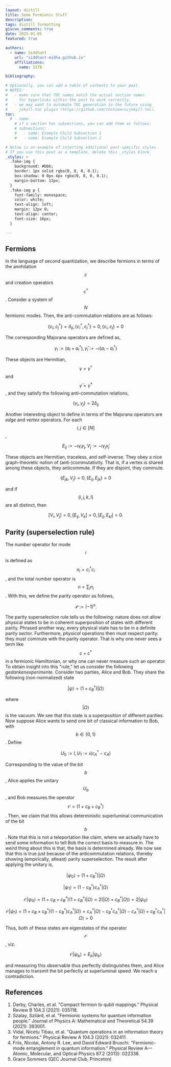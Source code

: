 ```yaml
---
layout: distill
title: Some Fermionic Stuff
description: 
tags: distill formatting
giscus_comments: true
date: 2025-01-05
featured: true

authors:
  - name: Siddhant
    url: "siddhant-midha.github.io"
    affiliations:
      name: IITB

bibliography:  

# Optionally, you can add a table of contents to your post.
# NOTES:
#   - make sure that TOC names match the actual section names
#     for hyperlinks within the post to work correctly.
#   - we may want to automate TOC generation in the future using
#     jekyll-toc plugin (https://github.com/toshimaru/jekyll-toc).
toc:
  # - name: 
    # if a section has subsections, you can add them as follows:
    # subsections:
    #   - name: Example Child Subsection 1
    #   - name: Example Child Subsection 2

# Below is an example of injecting additional post-specific styles.
# If you use this post as a template, delete this _styles block.
_styles: >
  .fake-img {
    background: #bbb;
    border: 1px solid rgba(0, 0, 0, 0.1);
    box-shadow: 0 0px 4px rgba(0, 0, 0, 0.1);
    margin-bottom: 12px;
  }
  .fake-img p {
    font-family: monospace;
    color: white;
    text-align: left;
    margin: 12px 0;
    text-align: center;
    font-size: 16px;
  }

---
```


## Fermions
In the language of second quantization, we describe fermions in terms of the annhilation $$c$$ and creation operators $$c^\dagger$$. Consider a system of $$N$$ fermionic modes. Then, the anti-commutation relations are as follows:



$$
\{ c_i,c_j^\dagger \} = \delta_{ij} , \{ c_i^\dagger,c_j^\dagger \} = 0, \{ c_i,c_j \} = 0
$$


The corresponding Majorana operators are defined as,


$$
\gamma_i := (a_i + a_i^\dagger) ,  \bar{\gamma}_i := -\iota (a_i - a_i^\dagger)
$$


These objects are Hermitian, $$\gamma = \gamma^\dagger$$ and $$\bar{\gamma} = \bar{\gamma}^\dagger$$, and they satisfy the following anti-commutation relations,


$$
\{ \gamma_i,\gamma_j \} =  2\delta_{ij} 
$$


Another interesting object to define in terms of the Majorana operators are _edge_ and _vertex_ operators. For each $$i,j \in [N]$$, 


$$
E_{ij} := -\iota \gamma_i\gamma_j, V_j:= -\iota \gamma_j \bar{\gamma}_j
$$


These objects are Hermitian, traceless, and self-inverse. They obey a nice graph-theoretic notion of (anti-)commutativity. That is, if a vertex is shared among these objects, they anticommute. If they are disjoint, they commute. 


$$
\{ E_{jk},V_j \} = 0,  \{ E_{ij},E_{jk} \} = 0 
$$


and if $$(i,j,k,l)$$ are all distinct, then 


$$
[V_i,V_j] = 0, [E_{ij},V_k] = 0,  [E_{ij},E_{kl}] = 0.
$$


## Parity (superselection rule)
The number operator for mode $$i$$ is defined as $$n_i = c_i^\dagger c_i$$, and the total number operator is $$n = \sum_i n_i$$. With this, we define the parity operator as follows,


$$
\mathcal{P} := (-1)^n.
$$

<!-- We say that a state $$ |\psi\rangle $$ is in a definite parity state if $$ \mathcal{P}|\psi\rangle = \pm |\psi\rangle $$.  -->
The parity superselection rule tells us the following: nature does not allow physical states to be in coherent superposition of states with different parity. Phrased another way, every physical state has to be in a definite parity sector. Furthermore, _physical_ operations then must respect parity: they must commute with the parity operator. That is why one never sees a term like $$c + c^\dagger$$ in a fermionic Hamiltonian, or why one can never measure such an operator. To obtain insight into this "rule," let us consider the following _gedankenexperimente_. Consider two parties, Alice and Bob. They share the following (non-normalized) state 


$$
|\psi\rangle =  (1 + c_B^\dagger) |\Omega\rangle
$$

where $$ |\Omega\rangle $$ is the vacuum. We see that this state is a superposition of different parities. Now suppose Alice wants to send one bit of classical information to Bob, with $$b \in \{ 0,1 \}$$. Define


$$
  U_0 := I ,U_1 := \iota(c_A^\dagger - c_A)
$$

Corresponding to the value of the bit $$b$$, Alice applies the unitary $$U_b$$, and Bob measures the operator $$\mathcal{O}=(1 + c_B + c_B^\dagger)$$. Then, we claim that this allows deterministic superluminal communication of the bit $$b$$. Note that this is not a teleportation like claim, where we actually have to send some information to tell Bob the correct basis to measure in. The _weird_ thing about this is that, the basis is determined already. We now see that this is true just because of the anticommutation relations, thereby showing (empirically, atleast) parity superselection. The result after applying the unitary is,

$$|\psi_0\rangle = (1 + c_B^\dagger) |\Omega\rangle$$


$$|\psi_1\rangle = (1-c_B^\dagger)c_A^\dagger |\Omega\rangle$$


$$\mathcal{O}|\psi_0\rangle= (1 + c_B + c_B^\dagger) (1 + c_B^\dagger) |\Omega\rangle =2(|\Omega\rangle + c_B^\dagger|\Omega\rangle) = 2|\psi_0\rangle$$

$$\mathcal{O}|\psi_1\rangle = (1 + c_B + c_B^\dagger)(1-c_B^\dagger)c_A^\dagger |\Omega\rangle = c_A^\dagger |\Omega\rangle - c_B^\dagger c_A^\dagger |\Omega\rangle - c_A^\dagger|\Omega\rangle + c_B^\dagger c_A^\dagger |\Omega\rangle = 0$$

Thus, both of these states are eigenstates of the operator $$\mathcal{O}$$, viz. 


$$\mathcal{O}|\psi_b\rangle = E_b|\psi_b\rangle$$


and measuring this observable thus perfectly distinguishes them, and Alice manages to transmit the bit perfectly at superluminal speed. We reach a contradiction.

## References
1. Derby, Charles, et al. "Compact fermion to qubit mappings." Physical Review B 104.3 (2021): 035118.
2. Szalay, Szilárd, et al. "Fermionic systems for quantum information people." Journal of Physics A: Mathematical and Theoretical 54.39 (2021): 393001. 
3. Vidal, Nicetu Tibau, et al. "Quantum operations in an information theory for fermions." Physical Review A 104.3 (2021): 032411.
4. Friis, Nicolai, Antony R. Lee, and David Edward Bruschi. "Fermionic-mode entanglement in quantum information." Physical Review A—Atomic, Molecular, and Optical Physics 87.2 (2013): 022338.
5. Grace Sommers (QEC Journal Club, Princeton)